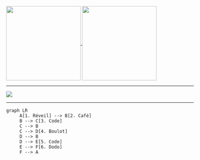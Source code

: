 
<a href="https://streak-stats.demolab.com/?user=LGD-P&theme=radical">
  <img height=200 align="center" src="https://streak-stats.demolab.com/?user=LGD-P&theme=radical" />
</a>
<a href="https://github-readme-stats.vercel.app/api/top-langs/?username=LGD-P&theme=radical">
  <img height=200 align="center" src="https://github-readme-stats.vercel.app/api/top-langs/?username=LGD-P&theme=radical" />
</a>

---

<a href="http://github-profile-summary-cards.vercel.app/api/cards/profile-details?username=LGD-P&theme=2077">
  <img align=center  src = "http://github-profile-summary-cards.vercel.app/api/cards/profile-details?username=LGD-P&theme=2077" >
</a>

--- 
```mermaid
graph LR
     A[1. Réveil] --> B[2. Café]
     B --> C[3. Code]
     C --> B
     C --> D[4. Boulot]
     D --> B
     D --> E[5. Code]
     E --> F[6. Dodo]
     F --> A
```
